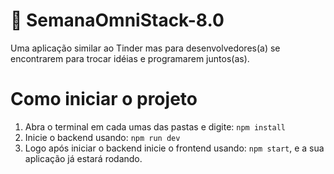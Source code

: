 # :rocket: SemanaOmniStack-8.0
Uma aplicação similar ao Tinder mas para desenvolvedores(a) se encontrarem para trocar idéias e programarem juntos(as).

# Como iniciar o projeto
 1. Abra o terminal em cada umas das pastas e digite:  `npm install`
 2. Inicie o backend usando: `npm run dev`
 3. Logo após iniciar o backend inicie o frontend usando: `npm start`, e a sua aplicação já estará rodando.
